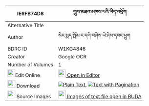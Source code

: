 |IE6FB74D8|གྲུབ་མཐའ་མཁས་པའི་ཡིད་འཕྲོག 
| --- | --- 
|Alternative Title |
|Author| སེར་སྨད་སྤོམ་ར་དགེ་བཤེས་ཡེ་ཤེས་དབང་ཕྱུག
|BDRC ID | W1KG4846
|Creator | Google OCR
|Number of Volumes| 1
|<img width="25" src="https://img.icons8.com/color/25/000000/edit-property.png">Edit Online| [<img width="25" src="https://avatars.githubusercontent.com/u/45091458?s=200&v=4"> Open in Editor](http://editor.openpecha.org/IE6FB74D8)
|<img width="25" src="https://img.icons8.com/fluent/48/000000/download-2.png"/>  Download | [![](https://img.icons8.com/color/20/000000/txt.png)Plain Text](https://github.com/Openpecha/IE6FB74D8/releases/download/v1/drubta_khepa_i_yitrok_plain_IE6FB74D8.zip), [![](https://img.icons8.com/color/20/000000/txt.png)Text with Pagination](https://github.com/Openpecha/IE6FB74D8/releases/download/v1/drubta_khepa_i_yitrok_pages_IE6FB74D8.zip)
|<img width="25" src="https://img.icons8.com/plasticine/100/000000/pictures-folder.png"/>  Source Images | [<img width="25" src="https://library.bdrc.io/icons/BUDA-small.svg"> Images of text file open in BUDA](https://library.bdrc.io/show/bdr:W1KG4846)